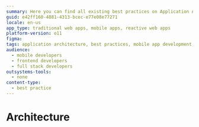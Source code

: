 ```yaml
---
summary: Here you can find all existing best practices on Application Architecture.
guid: e42ff160-4881-4313-bcec-e77e08e77271
locale: en-us
app_type: traditional web apps, mobile apps, reactive web apps
platform-version: o11
figma:
tags: application architecture, best practices, mobile app development, web app development
audience:
  - mobile developers
  - frontend developers
  - full stack developers
outsystems-tools:
  - none
content-type:
  - best practice
---
```

# Architecture

